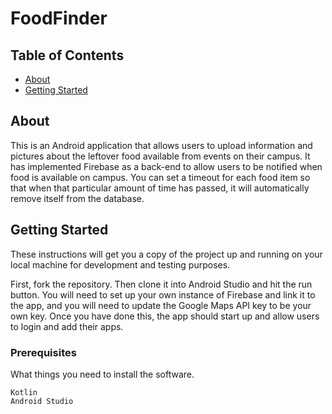 # FoodFinder

## Table of Contents

- [About](#about)
- [Getting Started](#getting_started)

## About <a name = "about"></a>

This is an Android application that allows users to upload information and pictures about the leftover food available from events on their campus. It has implemented Firebase as a back-end to allow users to be notified when food is available on campus. You can set a timeout for each food item so that when that particular amount of time has passed, it will automatically remove itself from the database.

## Getting Started <a name = "getting_started"></a>

These instructions will get you a copy of the project up and running on your local machine for development and testing purposes. 

First, fork the repository. Then clone it into Android Studio and hit the run button. You will need to set up your own instance of Firebase and link it to the app, and you will need to update the Google Maps API key to be your own key. Once you have done this, the app should start up and allow users to login and add their apps.
### Prerequisites

What things you need to install the software.

```
Kotlin
Android Studio
```
